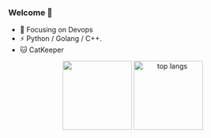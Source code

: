 ### Welcome 👋
- :orange_book: Focusing on Devops
- ⚡ Python / Golang / C++.
- :cat: CatKeeper

<p align="center">
  <a href="https://github.com/qinguoyi?tab=repositories">
<img src="https://github-readme-stats.vercel.app/api?username=qinguoyi&show_icons=true&icon_color=CE1D2D&text_color=718096&bg_color=ffffff&hide_title=true&count_private=true&hide=issues" height="140"></a>
<a href="https://github.com/qinguoyi?tab=repositories"><img src="https://github-readme-stats.anuraghazra1.vercel.app/api/top-langs/?username=qinguoyi&layout=compact&&show_icons=true&icon_color=CE1D2D&text_color=718096&bg_color=ffffff&hide=ruby,html" alt="top langs" height="140"/></a>
</p>
